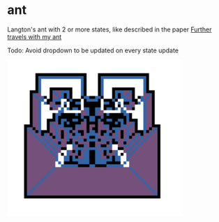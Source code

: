 ant
===

Langton's ant with 2 or more states, like described in the paper [Further travels with my ant](http://www.math.sunysb.edu/preprints/ims95-1.pdf)

Todo: Avoid dropdown to be updated on every state update

<img src="https://github.com/heidisu/ant/blob/master/screenshot.png" alt="ant" width="400px">
